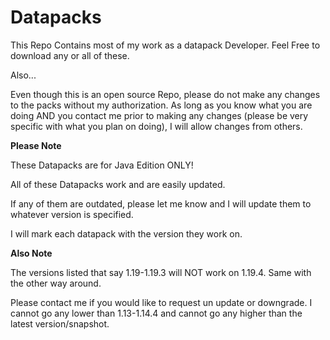 # Datapacks

This Repo Contains most of my work as a datapack Developer. Feel Free to download any or all of these.

Also...

Even though this is an open source Repo, please do not make any changes to the packs without my authorization. As long as you know what you are doing AND you contact me prior to making any changes (please be very specific with what you plan on doing), I will allow changes from others.

**Please Note**

These Datapacks are for Java Edition ONLY!

All of these Datapacks work and are easily updated.

If any of them are outdated, please let me know and I will update them to whatever version is specified.

I will mark each datapack with the version they work on.

**Also Note**

The versions listed that say 1.19-1.19.3 will NOT work on 1.19.4. Same with the other way around.

Please contact me if you would like to request un update or downgrade. I cannot go any lower than 1.13-1.14.4 and cannot go any higher than the latest version/snapshot.
